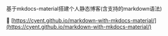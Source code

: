 基于mkdocs-material搭建个人静态博客(含支持的markdown语法)

🌹 [https://cyent.github.io/markdown-with-mkdocs-material/](https://cyent.github.io/markdown-with-mkdocs-material/)
